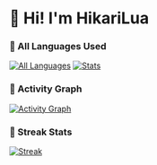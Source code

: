 # 🌸 Hi! I'm HikariLua

### 💫 All Languages Used
[![All Languages](https://github-readme-stats.vercel.app/api/top-langs/?username=HikariLua&layout=compact&theme=rose_pine&bg_color=FFEEFF&title_color=FF9EBE&text_color=7A5C7A&icon_color=FF9EBE&border_color=F8C8DC&count_private=true&langs_count=20)](https://github.com/HikariLua)        [![Stats](https://github-readme-stats.vercel.app/api?username=HikariLua&show_icons=true&custom_title=HikariLua%27s%20Stats&theme=buefy&bg_color=FFEEFF&title_color=FF9EBE&text_color=7A5C7A&icon_color=FF9EBE&border_color=F8C8DC&count_private=true&include_all_commits=true&hide=contribs&cache_seconds=86400)](https://github.com/HikariLua)

### 🌈 Activity Graph
[![Activity Graph](https://github-readme-activity-graph.vercel.app/graph?username=HikariLua&theme=minimal&bg_color=FFEEFF&color=FF9EBE&line=F8C8DC&point=FF6B97&hide_border=true&area=true&area_color=FFEEFF)](https://github.com/HikariLua)

### 💅 Streak Stats
[![Streak](https://streak-stats.demolab.com?user=HikariLua&theme=rose&background=FFEEFF&border=F8C8DC&stroke=F8C8DC&ring=FF9EBE&fire=FF6B97&currStreakNum=7A5C7A&sideNums=FF9EBE&sideLabels=FF9EBE&dates=BB86B3&hide_total_commits=true)](https://git.io/streak-stats)
